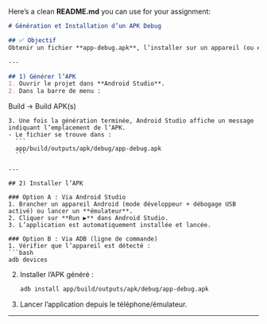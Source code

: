 Here’s a clean **README.md** you can use for your assignment:

```markdown
# Génération et Installation d’un APK Debug

## ✅ Objectif
Obtenir un fichier **app-debug.apk**, l’installer sur un appareil (ou émulateur) et vérifier que l’application fonctionne correctement.  

---

## 1) Générer l’APK
1. Ouvrir le projet dans **Android Studio**.  
2. Dans la barre de menu :  
```

Build → Build APK(s)

````
3. Une fois la génération terminée, Android Studio affiche un message indiquant l’emplacement de l’APK.  
- Le fichier se trouve dans :  
  ```
  app/build/outputs/apk/debug/app-debug.apk
  ```

---

## 2) Installer l’APK

### Option A : Via Android Studio
1. Brancher un appareil Android (mode développeur + débogage USB activé) ou lancer un **émulateur**.  
2. Cliquer sur **Run ▶** dans Android Studio.  
3. L’application est automatiquement installée et lancée.  

### Option B : Via ADB (ligne de commande)
1. Vérifier que l’appareil est détecté :  
```bash
adb devices
````

2. Installer l’APK généré :

   ```bash
   adb install app/build/outputs/apk/debug/app-debug.apk
   ```
3. Lancer l’application depuis le téléphone/émulateur.

---
